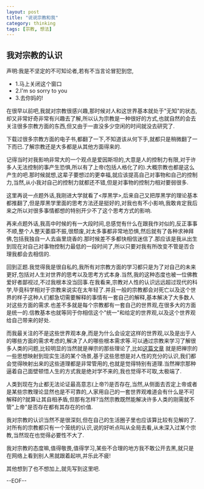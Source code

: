 ```yaml
---
layout: post
title: "说说宗教和我"
category: thinking
tags: [宗教, 想法]
---
```


## 我对宗教的认识

声明:我是不坚定的不可知论者,若有不当言论冒犯到您,

* 1.马上关闭这个窗口
* 2.I'm so sorry to you
* 3.去你妈的!

在很早以前吧,我就对宗教很感兴趣,那时候对人和这世界基本就处于"无知"的状态,却又非常好奇非常有兴趣去了解,所以认为宗教是一种很好的方式,也就自然的会去关注很多宗教方面的东西,但又由于一直没多少空闲的时间就没去研究了.

下载过很多宗教方面的电子书,都翻了一下,不知道该从何下手,就都只是稍微翻了一下而已.了解宗教还是大多都是从其他方面得来的.

记得当时对我影响非常大的一个观点是爱因斯坦的,大意是人的控制力有限,对于许多人无法控制的事产生恐惧,所以有了上帝(包括人格化了的).大概宗教也都是这么产生的吧.那时候就想,这辈子要想过的更幸福,就应该提高自己对事物和自己的控制力,当然,从小我对自己的控制力就都还不错,但是对事物的控制力相对要弱很多.

这里再说一点题外话,我刚进大学就看了<厚黑学>,后来自己又把厚黑学的理论基本都推翻了,但是厚黑学里面的思考方法还是挺好的,对我也有不小影响,我敢肯定我后来之所以对很多事情都想的特别开少不了这个思考方式的影响.

再来点题外话,我高中时候的有一大段时间,总感觉有什么在跟我作对似的,反正事事不顺,整个人整天萎靡不振,很颓废,对太多事都非常地恐惧,然后就有了各种求神拜佛,包括我独自一人去庙里烧香的.那时候差不多都快相信迷信了.那应该是我从出生到现在对自己对事物控制力最低的一段时间了,所以只要对我有所改变不管是否合理我都会去相信的.

回到正题.我觉得我是很自私的,我所有对宗教方面的学习都只是为了对自己的未来更好,包括对人生对世界的思考以及思考方式本身.当然,我的这种态度也被一位佛教爱好者鄙视过,不过我根本没当回事.在我看来,宗教对人性的认识远远超过现代的科学,毕竟科学相对于宗教来说实在太年轻了.并且一般的宗教都会对死亡以及这个世界的样子这种人们都急切需要解释的事情有一套自己的解释,基本解决了大多数人对这些方面的需求.也差不多就是每个宗教都有一套自己的世界观,在很多大的方面是统一的.信教基本也就等同于你相信这个"统一"和给定的世界观,以及这个世界观给自己带来的好处.

而我最关注的不是这些世界观本身,而是为什么会设定这样的世界观,以及是出于人的哪些方面的需求考虑的,解决了人的哪些根本需求等.可以通过宗教来学习了解很多人类的问题,比较明显的当然就是禅宗的那些理论了,比如[这篇文章](http://web.itivy.com/article-639-1.html) 就是把禅宗的一些思想映射到现实生活的某个场景,基于这些思想是对人性的充分的认识,我们都会觉得映射出来的这些道理都是非常管用的,也就是觉得特别有道理.当然禅宗那种逼着自己面壁顿悟人生的方式我是绝对学不来的,我也觉得不可取,太极端了.

人类到现在为止都无法论证最高意志(上帝?)是否存在,当然,从侧面去否定上帝或者是某些宗教理论显然也是不可靠的,人家用自己的一套世界观难道会有什么是不可解释的?就算让其自相矛盾,但那有怎样?当然宗教既然能解决许多人类的刚需就不管"上帝"是否存在都有其存在的价值.

我对宗教的认识当然不是很深刻,但在自己的生活圈子里也应该算比较有见解的了.对所有的宗教都只有一个笼统的认识,说的好听点叫从全局去看,从未深入过某个宗教,当然现在也觉得必要性不大了.

我对宗教的态度嘛,值得敬畏,值得学习,某些不合理的地方我不敢公开去黑,就只是在网络上看到别人黑就跟着起哄,并乐此不疲!

其他想到了也不想加上,就先写到这里吧.

--EOF--


